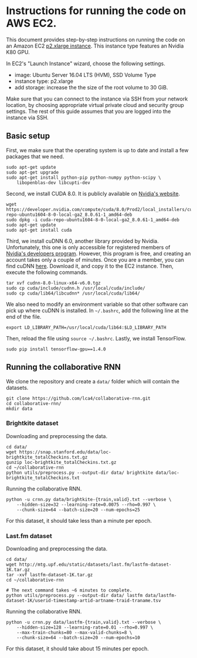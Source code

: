 # Instructions for running the code on AWS EC2.

This document provides step-by-step instructions on running the code on an
Amazon EC2 [p2.xlarge instance][1]. This instance type features an Nvidia K80
GPU.

In EC2's "Launch Instance" wizard, choose the following settings.

- image: Ubuntu Server 16.04 LTS (HVM), SSD Volume Type
- instance type: p2.xlarge
- add storage: increase the the size of the root volume to 30 GiB.

Make sure that you can connect to the instance via SSH from your network
location, by choosing appropriate virtual private cloud and security group
settings. The rest of this guide assumes that you are logged into the instance
via SSH.


## Basic setup

First, we make sure that the operating system is up to date and install a few
packages that we need.

    sudo apt-get update
    sudo apt-get upgrade
    sudo apt-get install python-pip python-numpy python-scipy \
        libopenblas-dev libcupti-dev

Second, we install CUDA 8.0. It is publicly available on [Nvidia's website][2].

    wget https://developer.nvidia.com/compute/cuda/8.0/Prod2/local_installers/cuda-repo-ubuntu1604-8-0-local-ga2_8.0.61-1_amd64-deb
    sudo dpkg -i cuda-repo-ubuntu1604-8-0-local-ga2_8.0.61-1_amd64-deb
    sudo apt-get update
    sudo apt-get install cuda

Third, we install cuDNN 6.0, another library provided by Nvidia. Unfortunately,
this one is only accessible for registered members of [Nvidia's developers
program][3]. However, this program is free, and creating an account takes only
a couple of minutes. Once you are a member, you can find cuDNN [here][4].
Download it, and copy it to the EC2 instance. Then, execute the following
commands.

    tar xvf cudnn-8.0-linux-x64-v6.0.tgz
    sudo cp cuda/include/cudnn.h /usr/local/cuda/include/
    sudo cp cuda/lib64/libcudnn* /usr/local/cuda/lib64/

We also need to modify an environment variable so that other software can pick
up where cuDNN is installed. In `~/.bashrc`, add the following line at the end
of the file.

    export LD_LIBRARY_PATH=/usr/local/cuda/lib64:$LD_LIBRARY_PATH

Then, reload the file using `source ~/.bashrc`. Lastly, we install TensorFlow.

    sudo pip install tensorflow-gpu==1.4.0


## Running the collaborative RNN

We clone the repository and create a `data/` folder which will contain the
datasets.

    git clone https://github.com/lca4/collaborative-rnn.git
    cd collaborative-rnn/
    mkdir data


### Brightkite dataset

Downloading and preprocessing the data.

    cd data/
    wget https://snap.stanford.edu/data/loc-brightkite_totalCheckins.txt.gz
    gunzip loc-brightkite_totalCheckins.txt.gz 
    cd ~/collaborative-rnn
    python utils/preprocess.py --output-dir data/ brightkite data/loc-brightkite_totalCheckins.txt

Running the collaborative RNN.

    python -u crnn.py data/brightkite-{train,valid}.txt --verbose \
        --hidden-size=32 --learning-rate=0.0075 --rho=0.997 \
        --chunk-size=64 --batch-size=20 --num-epochs=25

For this dataset, it should take less than a minute per epoch.

### Last.fm dataset

Downloading and preprocessing the data.

    cd data/
    wget http://mtg.upf.edu/static/datasets/last.fm/lastfm-dataset-1K.tar.gz
    tar -xvf lastfm-dataset-1K.tar.gz
    cd ~/collaborative-rnn

    # The next command takes ~6 minutes to complete.
    python utils/preprocess.py --output-dir data/ lastfm data/lastfm-dataset-1K/userid-timestamp-artid-artname-traid-traname.tsv

Running the collaborative RNN.

    python -u crnn.py data/lastfm-{train,valid}.txt --verbose \
        --hidden-size=128 --learning-rate=0.01 --rho=0.997 \
        --max-train-chunks=80 --max-valid-chunks=8 \
        --chunk-size=64 --batch-size=20 --num-epochs=10

For this dataset, it should take about 15 minutes per epoch.

[1]: https://aws.amazon.com/ec2/instance-types/p2/
[2]: https://developer.nvidia.com/cuda-downloads
[3]: https://developer.nvidia.com/
[4]: https://developer.nvidia.com/rdp/cudnn-download

